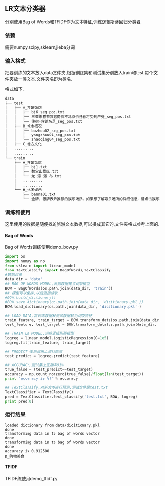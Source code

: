 ## LR文本分类器

分别使用Bag of Words和TFIDF作为文本特征,训练逻辑斯蒂回归分类器.
### 依赖
需要numpy,scipy,sklearn,jieba分词
### 输入格式
把要训练的文本放入data文件夹,根据训练集和测试集分别放入train和test.每个文件夹放一类文本,文件夹名即为类名.

格式如下.
```python
data
├── test
│   ├── A_宾馆饭店
│   │   ├── bj6_seg_pos.txt
│   │   ├── 三亚市春节宾馆房价不乱涨价违者将受到严处_seg_pos.txt
│   │   └── 住宿-宾馆名录_seg_pos.txt
│   ├── B_城市概况
│   │   ├── bozhou02_seg_pos.txt
│   │   ├── yangzhou01_seg_pos.txt
│   │   └── zhaoqing04_seg_pos.txt
│   ├── C_地方文化
│   .........
│   .........
└── train
    ├── A_宾馆饭店
    │   ├── bj1.txt
    │   ├── 魏宝山景区.txt
    │   └── 龙 潭 瀑 布.txt
    │   .........
    │   .........
    └── H_休闲娱乐
        ├── banna01.txt
        └── 金牌、银牌表示推荐的娱乐场所。如果想了解娱乐场所的详细信息，请点击娱乐场所名称。.txt

```
### 训练和使用
这里使用的数据是随便找的旅游文本数据,可以换成其它的,文件夹格式参考上面的.
#### Bag of Words
Bag of Words训练使用demo_bow.py
```python
import os
import numpy as np
from sklearn import linear_model
from TextClassify import BagOfWords,TextClassify
#数据目录
data_dir = 'data'
## BAG OF WORDS MODEL,根据数据建立词袋模型
BOW = BagOfWords(os.path.join(data_dir, 'train'))
## 模型可以保存,以后直接读取
#BOW.build_dictionary()
#BOW.save_dictionary(os.path.join(data_dir, 'dicitionary.pkl'))
BOW.load_dictionary(os.path.join(data_dir, 'dicitionary.pkl'))

## LOAD DATA,将训练数据和测试数据转为词袋特征
train_feature, train_target = BOW.transform_data(os.path.join(data_dir, 'train'))
test_feature, test_target = BOW.transform_data(os.path.join(data_dir, 'test'))

## TRAIN LR MODEL,训练逻辑斯蒂模型
logreg = linear_model.LogisticRegression(C=1e5)
logreg.fit(train_feature, train_target)

## PREDICT,在测试集上进行预测
test_predict = logreg.predict(test_feature)

## ACCURACY,测试集上正确率91%
true_false = (test_predict==test_target)
accuracy = np.count_nonzero(true_false)/float(len(test_target))
print "accuracy is %f" % accuracy

## TextClassify,对新文本进行预测,测试文件是test.txt
TextClassifier = TextClassify()
pred = TextClassifier.text_classify('test.txt', BOW, logreg)
print pred[0]
```
### 运行结果
```
loaded dictionary from data/dicitionary.pkl
done
transforming data in to bag of words vector
done
transforming data in to bag of words vector
done
accuracy is 0.912500
D_购物美食
```
#### TFIDF
TFIDF练使用demo_tfidf.py